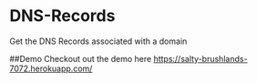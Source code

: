 # DNS-Records
Get the DNS Records associated with a domain

##Demo
Checkout out the demo here https://salty-brushlands-7072.herokuapp.com/
